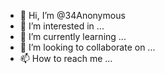 - 👋 Hi, I’m @34Anonymous
- 👀 I’m interested in ...
- 🌱 I’m currently learning ...
- 💞️ I’m looking to collaborate on ...
- 📫 How to reach me ...

<!---
34Anonymous/34Anonymous is a ✨ special ✨ repository because its `README.md` (this file) appears on your GitHub profile.
You can click the Preview link to take a look at your changes.
--->
